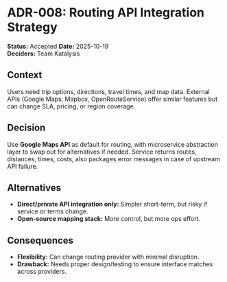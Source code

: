 # ADR-008: Routing API Integration Strategy

**Status:** Accepted 
**Date:** 2025-10-19  
**Deciders:** Team Katalysis

## Context
Users need trip options, directions, travel times, and map data.
External APIs (Google Maps, Mapbox, OpenRouteService) offer similar features but can change SLA, pricing, or region coverage.

## Decision
Use **Google Maps API** as default for routing, with microservice abstraction layer to swap out for alternatives if needed.
Service returns routes, distances, times, costs, also packages error messages in case of upstream API failure.

## Alternatives
- **Direct/private API integration only:** Simpler short-term, but risky if service or terms change.
- **Open-source mapping stack:** More control, but more ops effort.

## Consequences
- **Flexibility:** Can change routing provider with minimal disruption.
- **Drawback:** Needs proper design/testing to ensure interface matches across providers.

